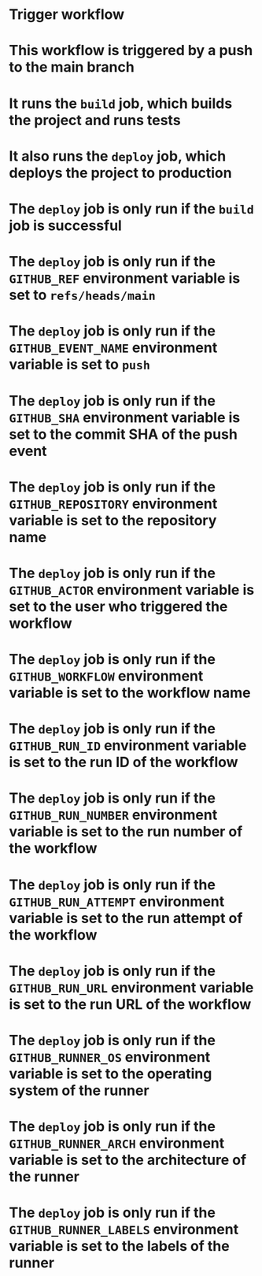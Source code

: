 # Trigger workflow
# This workflow is triggered by a push to the main branch
# It runs the `build` job, which builds the project and runs tests
# It also runs the `deploy` job, which deploys the project to production
# The `deploy` job is only run if the `build` job is successful
# The `deploy` job is only run if the `GITHUB_REF` environment variable is set to `refs/heads/main`
# The `deploy` job is only run if the `GITHUB_EVENT_NAME` environment variable is set to `push`
# The `deploy` job is only run if the `GITHUB_SHA` environment variable is set to the commit SHA of the push event
# The `deploy` job is only run if the `GITHUB_REPOSITORY` environment variable is set to the repository name
# The `deploy` job is only run if the `GITHUB_ACTOR` environment variable is set to the user who triggered the workflow
# The `deploy` job is only run if the `GITHUB_WORKFLOW` environment variable is set to the workflow name
# The `deploy` job is only run if the `GITHUB_RUN_ID` environment variable is set to the run ID of the workflow

# The `deploy` job is only run if the `GITHUB_RUN_NUMBER` environment variable is set to the run number of the workflow
# The `deploy` job is only run if the `GITHUB_RUN_ATTEMPT` environment variable is set to the run attempt of the workflow
# The `deploy` job is only run if the `GITHUB_RUN_URL` environment variable is set to the run URL of the workflow
# The `deploy` job is only run if the `GITHUB_RUNNER_OS` environment variable is set to the operating system of the runner
# The `deploy` job is only run if the `GITHUB_RUNNER_ARCH` environment variable is set to the architecture of the runner
# The `deploy` job is only run if the `GITHUB_RUNNER_LABELS` environment variable is set to the labels of the runner
